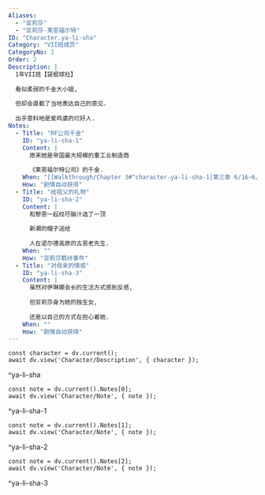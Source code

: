 ```yaml
---
Aliases:
  - "亚莉莎"
  - "亚莉莎·莱恩福尔特"
ID: "Character.ya-li-sha"
Category: "VII班成员"
CategoryNo: 1
Order: 2
Description: |
  1年VII班【袋棍球社】
  
  看似柔弱的千金大小姐,
  
  但却会直截了当地表达自己的意见.
  
  出乎意料地是爱鸡婆的烂好人.
Notes:
  - Title: "RF公司千金"
    ID: "ya-li-sha-1"
    Content: |
      原来她是帝国最大规模的重工业制造商
      
      《莱恩福尔特公司》的千金.
    When: "[[Walkthrough/Chapter 3#^character-ya-li-sha-1|第三章 6/16~6/19]]"
    How: "剧情自动获得"
  - Title: "给祖父的礼物"
    ID: "ya-li-sha-2"
    Content: |
      和黎恩一起绞尽脑汁选了一顶
      
      新潮的帽子送给
      
      人在诺尔德高原的古恩老先生.
    When: ""
    How: "亚莉莎羁绊事件"
  - Title: "对母亲的情感"
    ID: "ya-li-sha-3"
    Content: |
      虽然对伊琳娜会长的生活方式感到反感,
      
      但亚莉莎身为她的独生女,
      
      还是以自己的方式在担心着她.
    When: ""
    How: "剧情自动获得"
---
```

```dataviewjs
const character = dv.current();
await dv.view('Character/Description', { character });
```
^ya-li-sha

```dataviewjs
const note = dv.current().Notes[0];
await dv.view('Character/Note', { note });
```
^ya-li-sha-1

```dataviewjs
const note = dv.current().Notes[1];
await dv.view('Character/Note', { note });
```
^ya-li-sha-2

```dataviewjs
const note = dv.current().Notes[2];
await dv.view('Character/Note', { note });
```
^ya-li-sha-3